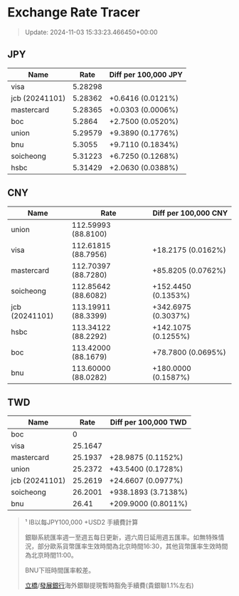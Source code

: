 # Exchange Rate Tracer

> Update: 2024-11-03 15:33:23.466450+00:00

## JPY

| Name           |    Rate | Diff per 100,000 JPY   |
|----------------|---------|------------------------|
| visa           | 5.28298 |                        |
| jcb (20241101) | 5.28362 | +0.6416 (0.0121%)      |
| mastercard     | 5.28365 | +0.0303 (0.0006%)      |
| boc            | 5.2864  | +2.7500 (0.0520%)      |
| union          | 5.29579 | +9.3890 (0.1776%)      |
| bnu            | 5.3055  | +9.7110 (0.1834%)      |
| soicheong      | 5.31223 | +6.7250 (0.1268%)      |
| hsbc           | 5.31429 | +2.0630 (0.0388%)      |

## CNY

| Name           | Rate                | Diff per 100,000 CNY   |
|----------------|---------------------|------------------------|
| union          | 112.59993	(88.8100) |                        |
| visa           | 112.61815	(88.7956) | +18.2175 (0.0162%)     |
| mastercard     | 112.70397	(88.7280) | +85.8205 (0.0762%)     |
| soicheong      | 112.85642	(88.6082) | +152.4450 (0.1353%)    |
| jcb (20241101) | 113.19911	(88.3399) | +342.6975 (0.3037%)    |
| hsbc           | 113.34122	(88.2292) | +142.1075 (0.1255%)    |
| boc            | 113.42000	(88.1679) | +78.7800 (0.0695%)     |
| bnu            | 113.60000	(88.0282) | +180.0000 (0.1587%)    |

## TWD

| Name           |    Rate | Diff per 100,000 TWD   |
|----------------|---------|------------------------|
| boc            |  0      |                        |
| visa           | 25.1647 |                        |
| mastercard     | 25.1937 | +28.9875 (0.1152%)     |
| union          | 25.2372 | +43.5400 (0.1728%)     |
| jcb (20241101) | 25.2619 | +24.6607 (0.0977%)     |
| soicheong      | 26.2001 | +938.1893 (3.7138%)    |
| bnu            | 26.41   | +209.9000 (0.8011%)    |


> ¹ IB以每JPY100,000 +USD2 手續費計算
>
> 銀聯系統匯率週一至週五每日更新，週六周日延用週五匯率。如無特殊情況，部分歐系貨幣匯率生效時間為北京時間16:30，其他貨幣匯率生效時間為北京時間11:00。
>
> BNU下班時間匯率較差。
>
> [立橋](https://www.wlbank.com.mo/uploads/ueditor/file/20181211/1544536513900230.pdf)/[發展銀行](https://www.mdb.com.mo/Service_Charges_20230728.pdf)海外銀聯提現暫時豁免手續費(貴銀聯1.1%左右)


